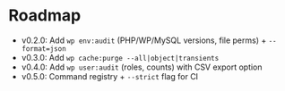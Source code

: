 # Roadmap

- v0.2.0: Add `wp env:audit` (PHP/WP/MySQL versions, file perms) + `--format=json`
- v0.3.0: Add `wp cache:purge --all|object|transients`
- v0.4.0: Add `wp user:audit` (roles, counts) with CSV export option
- v0.5.0: Command registry + `--strict` flag for CI

